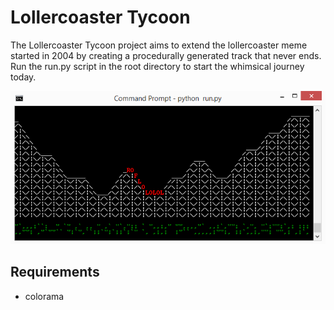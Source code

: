 # Lollercoaster Tycoon

The Lollercoaster Tycoon project aims to extend the lollercoaster meme started
in 2004 by creating a procedurally generated track that never ends. Run the
run.py script in the root directory to start the whimsical journey today.

![lollercoaster](/assets/roflololol.png)

## Requirements

- colorama
